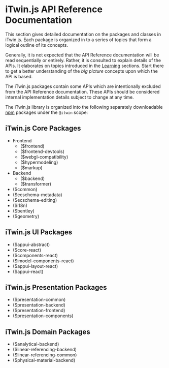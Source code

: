 # iTwin.js API Reference Documentation

This section gives detailed documentation on the packages and classes in iTwin.js. Each package is organized in to a series of topics that form a
logical outline of its concepts.

Generally, it is not expected that the API Reference documentation will be read sequentially or entirely. Rather, it
is consulted to explain details of the APIs. It elaborates on topics introduced in the [Learning](../learning/index.md) sections. Start there to get a
better understanding of the *big picture* concepts upon which the API is based.

The iTwin.js packages contain some APIs which are intentionally excluded from the API Reference documentation. These APIs should be considered internal implementation details subject to change at any time.

The iTwin.js library is organized into the following separately downloadable [npm](https://www.npmjs.com/) packages under the `@itwin` scope:

## iTwin.js Core Packages

- Frontend
  - ($frontend)
  - ($frontend-devtools)
  - ($webgl-compatibility)
  - ($hypermodeling)
  - ($markup)
- Backend
  - ($backend)
  - ($transformer)
- ($common)
- ($ecschema-metadata)
- ($ecschema-editing)
- ($i18n)
- ($bentley)
- ($geometry)

## iTwin.js UI Packages

- ($appui-abstract)
- ($core-react)
- ($components-react)
- ($imodel-components-react)
- ($appui-layout-react)
- ($appui-react)

## iTwin.js Presentation Packages

- ($presentation-common)
- ($presentation-backend)
- ($presentation-frontend)
- ($presentation-components)

## iTwin.js Domain Packages

- ($analytical-backend)
- ($linear-referencing-backend)
- ($linear-referencing-common)
- ($physical-material-backend)
